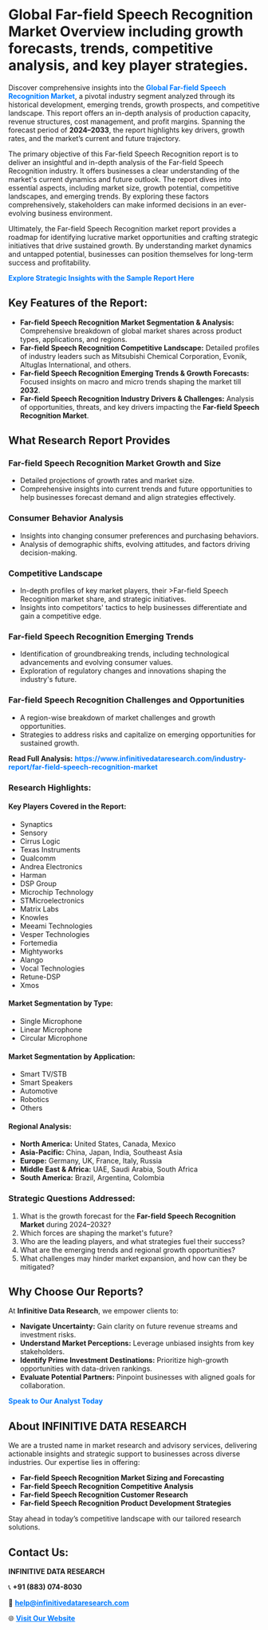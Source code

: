 <h1>Global Far-field Speech Recognition Market Overview including growth forecasts, trends, competitive analysis, and key player strategies.</h1>
<p>
Discover comprehensive insights into the 
<a href="https://www.infinitivedataresearch.com/industry-report/far-field-speech-recognition-market" rel="dofollow" style="color: #007BFF; text-decoration: none;"><strong>Global Far-field Speech Recognition Market</strong></a>, a pivotal industry segment analyzed through its historical development, emerging trends, growth prospects, and competitive landscape. This report offers an in-depth analysis of production capacity, revenue structures, cost management, and profit margins. Spanning the forecast period of <strong>2024–2033</strong>, the report highlights key drivers, growth rates, and the market’s current and future trajectory.
</p>
<p>
The primary objective of this Far-field Speech Recognition report is to deliver an insightful and in-depth analysis of the Far-field Speech Recognition industry. It offers businesses a clear understanding of the market's current dynamics and future outlook. The report dives into essential aspects, including market size, growth potential, competitive landscapes, and emerging trends. By exploring these factors comprehensively, stakeholders can make informed decisions in an ever-evolving business environment.
</p>
<p>
Ultimately, the Far-field Speech Recognition market report provides a roadmap for identifying lucrative market opportunities and crafting strategic initiatives that drive sustained growth. By understanding market dynamics and untapped potential, businesses can position themselves for long-term success and profitability.
</p>
<p>
<a href="https://www.infinitivedataresearch.com/request-sample/reportId=107167" style="color: #007BFF; text-decoration: none;"><strong>Explore Strategic Insights with the Sample Report Here</strong></a>
</p>

<h2>Key Features of the Report:</h2>
<ul>
<li><strong>Far-field Speech Recognition Market Segmentation & Analysis:</strong> Comprehensive breakdown of global market shares across product types, applications, and regions.</li>
<li><strong>Far-field Speech Recognition Competitive Landscape:</strong> Detailed profiles of industry leaders such as Mitsubishi Chemical Corporation, Evonik, Altuglas International, and others.</li>
<li><strong>Far-field Speech Recognition Emerging Trends & Growth Forecasts:</strong> Focused insights on macro and micro trends shaping the market till <strong>2032</strong>.</li>
<li><strong>Far-field Speech Recognition Industry Drivers & Challenges:</strong> Analysis of opportunities, threats, and key drivers impacting the <strong>Far-field Speech Recognition Market</strong>.</li>
</ul>

<h2>What Research Report Provides</h2>
<h3>Far-field Speech Recognition Market Growth and Size</h3>
<ul>
<li>Detailed projections of growth rates and market size.</li>
<li>Comprehensive insights into current trends and future opportunities to help businesses forecast demand and align strategies effectively.</li>
</ul>

<h3>Consumer Behavior Analysis</h3>
<ul>
<li>Insights into changing consumer preferences and purchasing behaviors.</li>
<li>Analysis of demographic shifts, evolving attitudes, and factors driving decision-making.</li>
</ul>

<h3>Competitive Landscape</h3>
<ul>
<li>In-depth profiles of key market players, their >Far-field Speech Recognition market share, and strategic initiatives.</li>
<li>Insights into competitors' tactics to help businesses differentiate and gain a competitive edge.</li>
</ul>

<h3>Far-field Speech Recognition Emerging Trends</h3>
<ul>
<li>Identification of groundbreaking trends, including technological advancements and evolving consumer values.</li>
<li>Exploration of regulatory changes and innovations shaping the industry's future.</li>
</ul>

<h3>Far-field Speech Recognition Challenges and Opportunities</h3>
<ul>
<li>A region-wise breakdown of market challenges and growth opportunities.</li>
<li>Strategies to address risks and capitalize on emerging opportunities for sustained growth.</li>
</ul>
<p><strong>Read Full Analysis:</strong> <a href="https://www.infinitivedataresearch.com/industry-report/far-field-speech-recognition-market" rel="dofollow" style="color: #007BFF; text-decoration: none;"><strong>https://www.infinitivedataresearch.com/industry-report/far-field-speech-recognition-market</strong></a></p>
<h3>Research Highlights:</h3>
<h4>Key Players Covered in the Report:</h4>
<ul><li>Synaptics</li><li>Sensory</li><li>Cirrus Logic</li><li>Texas Instruments</li><li>Qualcomm</li><li>Andrea Electronics</li><li>Harman</li><li>DSP Group</li><li>Microchip Technology</li><li>STMicroelectronics</li><li>Matrix Labs</li><li>Knowles</li><li>Meeami Technologies</li><li>Vesper Technologies</li><li>Fortemedia</li><li>Mightyworks</li><li>Alango</li><li>Vocal Technologies</li><li>Retune-DSP</li><li>Xmos</li></ul>
<h4>Market Segmentation by Type:</h4>
<ul><li>Single Microphone</li><li>Linear Microphone</li><li>Circular Microphone</li></ul>
<h4>Market Segmentation by Application:</h4>
<ul><li>Smart TV/STB</li><li>Smart Speakers</li><li>Automotive</li><li>Robotics</li><li>Others</li></ul>

<h4>Regional Analysis:</h4>
<ul>
<li><strong>North America:</strong> United States, Canada, Mexico</li>
<li><strong>Asia-Pacific:</strong> China, Japan, India, Southeast Asia</li>
<li><strong>Europe:</strong> Germany, UK, France, Italy, Russia</li>
<li><strong>Middle East & Africa:</strong> UAE, Saudi Arabia, South Africa</li>
<li><strong>South America:</strong> Brazil, Argentina, Colombia</li>
</ul>

<h3>Strategic Questions Addressed:</h3>
<ol>
<li>What is the growth forecast for the <strong>Far-field Speech Recognition Market</strong> during 2024–2032?</li>
<li>Which forces are shaping the market's future?</li>
<li>Who are the leading players, and what strategies fuel their success?</li>
<li>What are the emerging trends and regional growth opportunities?</li>
<li>What challenges may hinder market expansion, and how can they be mitigated?</li>
</ol>

<h2>Why Choose Our Reports?</h2>
<p>At <strong>Infinitive Data Research</strong>, we empower clients to:</p>
<ul>
<li><strong>Navigate Uncertainty:</strong> Gain clarity on future revenue streams and investment risks.</li>
<li><strong>Understand Market Perceptions:</strong> Leverage unbiased insights from key stakeholders.</li>
<li><strong>Identify Prime Investment Destinations:</strong> Prioritize high-growth opportunities with data-driven rankings.</li>
<li><strong>Evaluate Potential Partners:</strong> Pinpoint businesses with aligned goals for collaboration.</li>
</ul>
<p><a href="https://www.infinitivedataresearch.com/industry-report/far-field-speech-recognition-market" rel="dofollow" style="color: #007BFF; text-decoration: none;"><strong>Speak to Our Analyst Today</strong></a></p>

<h2>About INFINITIVE DATA RESEARCH</h2>
<p>We are a trusted name in market research and advisory services, delivering actionable insights and strategic support to businesses across diverse industries. Our expertise lies in offering:</p>
<ul>
<li><strong>Far-field Speech Recognition Market Sizing and Forecasting</strong></li>
<li><strong>Far-field Speech Recognition Competitive Analysis</strong></li>
<li><strong>Far-field Speech Recognition Customer Research</strong></li>
<li><strong>Far-field Speech Recognition Product Development Strategies</strong></li>
</ul>
<p>Stay ahead in today’s competitive landscape with our tailored research solutions.</p>

<h2>Contact Us:</h2>
<p><strong>INFINITIVE DATA RESEARCH</strong></p>
<p>📞 <strong>+91 (883) 074-8030</strong></p>
<p>📧 <strong><a href="mailto:help@infinitivedataresearch.com" style="color: #007BFF;">help@infinitivedataresearch.com</a></strong></p>
<p>🌐 <strong><a href="https://www.infinitivedataresearch.com" rel="dofollow" style="color: #007BFF;">Visit Our Website</a></strong></p>